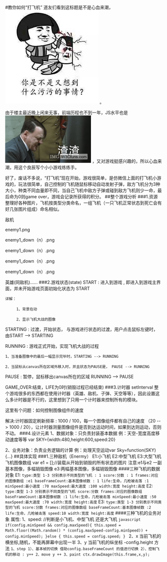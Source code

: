 #教你如何“打飞机”
道友们看到这标题是不是心血来潮，![](img/IMG_0127.JPG) 。

由于楼主最近晚上闲来无事，前端历程也不到一年，JS水平也是![](img/zhazha.gif) ，又对游戏挺感兴趣的，所以心血来潮，用这个良辰写个小小游戏练练手。

好了，废话不多说，“打飞机”现在开始，游戏很简单，是仿微信上面的打飞机小游戏的，玩法很简单，自己控制的飞机随鼠标移动自动发射子弹，敌方飞机分为3种大小，种类不同血量即不同，当自己飞机中敌方子弹或碰到敌方飞机则少一命，最后命为0则game over，游戏会记录所获得的积分。
##整个游戏分析
###1.资源
整理好各种图片，飞机按类型分类命名，一组飞机（一只飞机正常状态到死亡会有好几张图片组成）命名相似。

敌机

enemy1.png

enemy1_down（n）.png

enemy1_down（n）.png

enemy1_down（n）.png

enemy1_down（n）.png

英雄(同敌机)......
###2.游戏状态(state)
   START : 进入到游戏 , 即进入到游戏主界面，并未开始游戏页面初始化状态为 START

	详解：

	     1、背景在动

	     2、显示飞机大战的图像

   STARTING : 过渡，开始状态， 与游戏进行状态的过渡，用户点击鼠标左键时，由START --> STARTING

   RUNNING : 游戏正式开始，实现飞机大战的过程

	1、当准备图像中的最后一幅显示完毕时，STARTING --> RUNNING

    2、当鼠标从canvas所在区域外移入时，并且状态为PAUSE是， PAUSE --> RUNNING

   PAUSE : 暂停，鼠标移出canvas所在的区域 RUNNING --> PAUSE

   GAME_OVER:结束，LIFE为0时(销毁过程已经结束)
###3.计时器 setInterval
   整个游戏很多的东西都在使用计时器（英雄、敌机、子弹、天空等等），因此设置这么多计时器是不行的，这里想到了只用一个计时器来控制所有的模块。

   这里有个问题：如何控制图像组件的速度

   解决:计时器固定刷新频率 : 1000 / 100，每一个图像组件都有自己的速度 （20 --> 1000 / 20），让计时器测量图像组件是否到达运动时间，如果到达则运动，否则不动。
###4.设计元素
   1、数据对象：只负责封装基本数据   例：天空-宽度高度移动速度等等 var SKY={width:480,height:600,speed:20}

   2、业务对象：负责业务逻辑的计算   例：处理天空运动var Sky=function(SKY){...}
##具体实现
###1.三种敌机（Enermy）
   E1:小飞机
   E2:中型飞机
   E3:大型飞机
   飞机图像数组
   var e1 = [];//装载从开始到销毁的所有状态的图片
   注意:e1与e2 一副基本图像，多幅销毁图像
        e3:两幅基本图像，多幅销毁图像
####三种飞机的数据对象
       E1:
       ```
         type:类型 1-3 分别表示不同类型的飞机 : 1
         score:分数 : 1
         frames:对应的图像数组 :e1
         baseFrameCount:基本图像帧数 : 1
         life:生命，几枪被击落 :1
         minSpeed:最小速度 :70
         maxSpeed:最大速度 :100
         width:宽度
         height:高度
       ```
      E2:
      ```
         type:类型 1-3 分别表示不同类型的飞机
         score:分数
         frames:对应的图像数组
         baseFrameCount:基本图像帧数 :1
         life:生命，几枪被击落
         minSpeed:最小速度 :50
         maxSpeed:最大速度 :70
         width:宽度
         height:高度
      ```
      E3:
      ```
         type:类型 1-3 分别表示不同类型的飞机
         score:分数
         frames:对应的图像数组
         baseFrameCount:基本图像帧数 :2
         life:生命，几枪被击落
         speed:10
         width:宽度
         height:高度
      ```
   ####三种飞机的业务对象
    属性:
      1、speed: //判断是小飞机、中型飞机 还是大飞机
           ```javascript
           if(config.minSpeed && config.maxSpeed){
               this.speed = Math.floor((Math.random() * (config.maxSpeed-config.minSpeed)) + config.minSpeed);
           }else {
            this.speed = config.speed;
           }
           ```
      2、x
           当前飞机的横坐标,随机，不能再屏幕中出现一半
      3、y
           当前飞机的纵坐标
           -config.height
    方法
    ```
      1、step
         1）、基本帧的切换
              借助config.baseFrameCount 的值进行切换
         2）、控制飞机的移动 : y++
      2、move
         y ++
      3、paint
         ctx.drawImage(this.frame,x,y);
    ```

